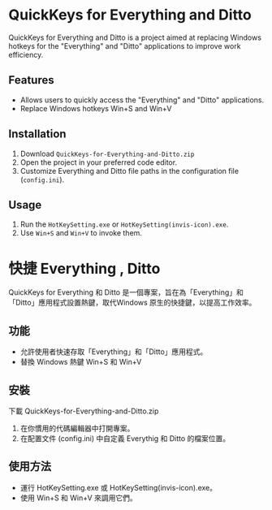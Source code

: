 # QuickKeys for Everything and Ditto
QuickKeys for Everything and Ditto is a project aimed at replacing Windows hotkeys for the "Everything" and "Ditto" applications to improve work efficiency.

## Features
- Allows users to quickly access the "Everything" and "Ditto" applications.
- Replace Windows hotkeys Win+S and Win+V

## Installation
1. Download `QuickKeys-for-Everything-and-Ditto.zip`
2. Open the project in your preferred code editor.
3. Customize Everything and Ditto file paths in the configuration file (`config.ini`).

## Usage
1. Run the `HotKeySetting.exe` or `HotKeySetting(invis-icon).exe`.
2. Use `Win+S` and `Win+V` to invoke them.

# 快捷 Everything , Ditto
QuickKeys for Everything 和 Ditto 是一個專案，旨在為「Everything」和「Ditto」應用程式設置熱鍵，取代Windows 原生的快捷鍵，以提高工作效率。

## 功能
- 允許使用者快速存取「Everything」和「Ditto」應用程式。
- 替換 Windows 熱鍵 Win+S 和 Win+V
## 安裝
下載 QuickKeys-for-Everything-and-Ditto.zip
1. 在你慣用的代碼編輯器中打開專案。
2. 在配置文件 (config.ini) 中自定義 Everythig 和 Ditto 的檔案位置。
## 使用方法
- 運行 HotKeySetting.exe 或 HotKeySetting(invis-icon).exe。
- 使用 Win+S 和 Win+V 來調用它們。
